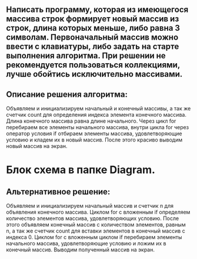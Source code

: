 ## Написать программу, которая из имеющегося массива строк формирует новый массив из строк, длина которых меньше, либо равна 3 символам. Первоначальный массив можно ввести с клавиатуры, либо задать на старте выполнения алгоритма. При решении не рекомендуется пользоваться коллекциями, лучше обойтись исключительно массивами.

## Описание решения алгоритма:

Объявляем и инициализируем начальный и конечный массивы, а так же счетчик count для определения индекса элемента конечного массива.
Длина конечного массива равна длине начального.
Через цикл for перебираем все элементы начального массива, внутри цикла for через оператор условия if отбираем элементы массива, удовлетворяющие
условию и кладем их в новый массив. После этого красиво выводим новый массив на экран.
# Блок схема в папке Diagram.


## Альтернативное решение:

Объявляем и инициализируем начальный массив и счетчик n для объявления конечного массива. Циклом for с вложенным if определяем количество элементов массива, удовлетворяющих условию. После этого объявляем конечный массив с количеством элементов, равным n, а так же счетчик count для вставки элементов в конечный массив с индекса 0. Циклом for с вложенным циклом if перебираем элементы начального массива, удовлетворяющие условию и ложим их в конечный массив.
Выводим полученный массив на экран.





